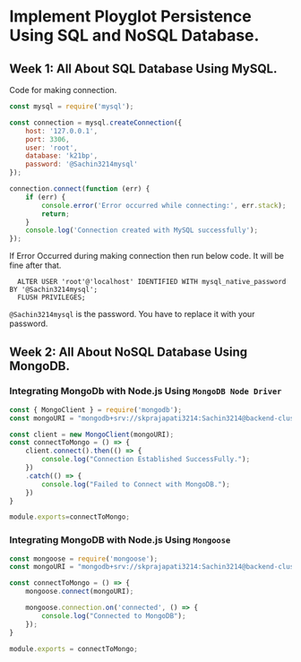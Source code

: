 # Implement Ployglot Persistence Using SQL and NoSQL Database.

## Week 1: All About SQL Database Using MySQL.
Code for making connection.
```js
const mysql = require('mysql');

const connection = mysql.createConnection({
    host: '127.0.0.1',
    port: 3306,
    user: 'root',
    database: 'k21bp',
    password: '@Sachin3214mysql'
});

connection.connect(function (err) {
    if (err) {
        console.error('Error occurred while connecting:', err.stack);
        return;
    }
    console.log('Connection created with MySQL successfully');
});

 ```
 If Error Occurred during making connection then run below code. It will be fine after that.

      ALTER USER 'root'@'localhost' IDENTIFIED WITH mysql_native_password BY '@Sachin3214mysql';
      FLUSH PRIVILEGES;

`@Sachin3214mysql` is the password. You have to replace it with your password.
## Week 2: All About NoSQL Database Using MongoDB.

### Integrating MongoDb with Node.js Using `MongoDB Node Driver`
```js
const { MongoClient } = require('mongodb');
const mongoURI = "mongodb+srv://skprajapati3214:Sachin3214@backend-cluster.qfpxr0l.mongodb.net/iNoteBook?retryWrites=true&w=majority";

const client = new MongoClient(mongoURI);
const connectToMongo = () => {
    client.connect().then(() => {
        console.log("Connection Established SuccessFully.");
    })
    .catch(() => {
        console.log("Failed to Connect with MongoDB.");
    })
}

module.exports=connectToMongo;
```
### Integrating MongoDB with Node.js Using `Mongoose`
```js
const mongoose = require('mongoose');
const mongoURI = "mongodb+srv://skprajapati3214:Sachin3214@backend-cluster.qfpxr0l.mongodb.net/iNoteBook?retryWrites=true&w=majority";

const connectToMongo = () => {
    mongoose.connect(mongoURI);

    mongoose.connection.on('connected', () => {
        console.log("Connected to MongoDB");
    });
}

module.exports = connectToMongo;
```
